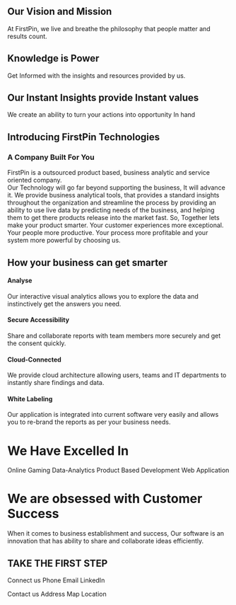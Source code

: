 

## Our Vision and Mission

At FirstPin, we live and breathe the philosophy that people matter and results count.

## Knowledge is Power 
Get Informed with the insights and resources provided by us. 

## Our Instant Insights provide Instant values
We create an ability to turn your actions into opportunity In hand
 

## Introducing FirstPin Technologies
### A Company Built For You
FirstPin is a outsourced product based, business analytic and service oriented company.  
Our Technology will go far beyond supporting the business, It will advance it. We provide business analytical tools, that provides a standard insights throughout the organization and streamline the process by providing an ability to use live data by predicting needs of the business, and helping them to get there products release into the market fast. 
So, Together lets make your product smarter. Your customer experiences more exceptional. Your people more productive. Your process more profitable and your system more powerful by choosing us.

## How your business can get smarter

#### Analyse

Our interactive visual analytics allows you to explore the data and instinctively get the answers you need.

#### Secure Accessibility
Share and collaborate reports with team members more securely and get the consent quickly.

#### Cloud-Connected

We provide cloud architecture allowing users, teams and IT departments to instantly share findings and data.

#### White Labeling

Our application is integrated into current software very easily and allows you to re-brand the reports as per your business needs.

# We Have Excelled In

Online Gaming
Data-Analytics
Product Based Development
Web Application

# We are obsessed with Customer Success

When it comes to business establishment and success, Our software is an innovation that has ability to share and collaborate ideas efficiently.


## TAKE THE FIRST STEP

Connect us
Phone   			Email		  LinkedIn

Contact us
Address
Map Location
<!--stackedit_data:
eyJoaXN0b3J5IjpbLTExNTk4MzUwNDIsNzcxNzcyNTQzLDYxND
kwMjY0NywtOTYwNDcyODQ3LC05MDQwNDc0NCwtMTAwNjQ5NzU5
MywtMTg5MzQ1OTc0MywxNDQyMDc3MTQ3LC0xNTE1ODY0NTI5LD
MwMTg3NzY5NywtMTk4ODcyODg2NSwtMTI3OTQ5NTYxNCwxMDcx
MzQwOTEwLC0xNDUyMzcwMzAsLTEzNzc4NTk2MiwxMjI0MTkwMz
gsLTE4NTM1OTkwNDMsLTU3ODU3NTc2OSwtMTEwNzk3NjkyMiwt
MTA0MjAyODE5OF19
-->